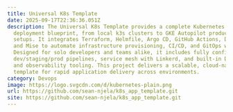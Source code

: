 ```yaml
---
title: Universal K8s Template
date: 2025-09-17T22:36:36.051Z
description: The Universal K8s Template provides a complete Kubernetes
  deployment blueprint, from local k3s clusters to GKE Autopilot production
  setups. It integrates Terraform, Helmfile, Argo CD, GitHub Actions, Devbox,
  and Mise to automate infrastructure provisioning, CI/CD, and GitOps workflows.
  Designed for solo developers and teams alike, it includes fully configured
  dev/staging/prod pipelines, service mesh with Linkerd, and built-in DevSecOps
  and observability tooling. This project delivers a scalable, cloud-native
  template for rapid application delivery across environments.
category: Devops
image: https://logo.svgcdn.com/d/kubernetes-plain.png
url: https://github.com/sean-njela/k8s_app_template.git
site: https://github.com/sean-njela/k8s_app_template.git
---
```

